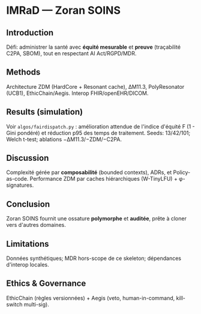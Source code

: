 # IMRaD — Zoran SOINS

## Introduction
Défi: administrer la santé avec **équité mesurable** et **preuve** (traçabilité C2PA, SBOM), tout en respectant AI Act/RGPD/MDR.

## Methods
Architecture ZDM (HardCore + Resonant cache), ΔM11.3, PolyResonator (UCB1), EthicChain/Aegis. Interop FHIR/openEHR/DICOM.

## Results (simulation)
Voir `algos/fairdispatch.py` : amélioration attendue de l'indice d'équité F (1 - Gini pondéré) et réduction p95 des temps de traitement.
Seeds: 13/42/101; Welch t-test; ablations −ΔM11.3/−ZDM/−C2PA.

## Discussion
Complexité gérée par **composabilité** (bounded contexts), ADRs, et Policy-as-code. Performance ZDM par caches hiérarchiques (W-TinyLFU) + φ-signatures.

## Conclusion
Zoran SOINS fournit une ossature **polymorphe** et **auditée**, prête à cloner vers d'autres domaines.

## Limitations
Données synthétiques; MDR hors-scope de ce skeleton; dépendances d'interop locales.

## Ethics & Governance
EthicChain (règles versionnées) + Aegis (veto, human-in-command, kill-switch multi-sig).
